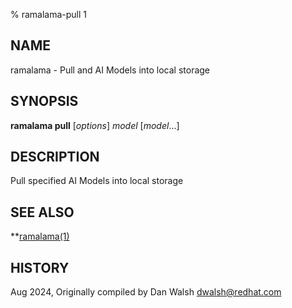 % ramalama-pull 1

## NAME
ramalama - Pull and AI Models into local storage

## SYNOPSIS
**ramalama pull** [*options*] *model* [*model*...]

## DESCRIPTION
Pull specified AI Models into local storage

## SEE ALSO
**[ramalama(1)](ramalama.1.md)

## HISTORY
Aug 2024, Originally compiled by Dan Walsh <dwalsh@redhat.com>

